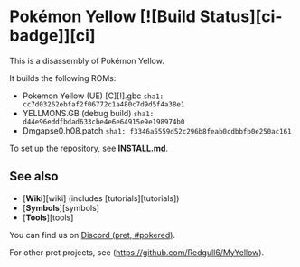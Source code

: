 # Pokémon Yellow [![Build Status][ci-badge]][ci]

This is a disassembly of Pokémon Yellow.

It builds the following ROMs:

- Pokemon Yellow (UE) [C][!].gbc  `sha1: cc7d03262ebfaf2f06772c1a480c7d9d5f4a38e1`
- YELLMONS.GB (debug build) `sha1: d44e96eddfbdad633cbe4e6e64915e9e198974b0`
- Dmgapse0.h08.patch `sha1: f3346a5559d52c296b8feab0cdbbfb0e250ac161`

To set up the repository, see [**INSTALL.md**](INSTALL.md).


## See also

- [**Wiki**][wiki] (includes [tutorials][tutorials])
- [**Symbols**][symbols]
- [**Tools**][tools]

You can find us on [Discord (pret, #pokered)](https://discord.gg/d5dubZ3).

For other pret projects, see (https://github.com/Redgull6/MyYellow).
